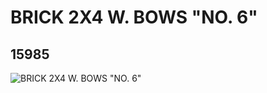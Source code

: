 # BRICK 2X4 W. BOWS "NO. 6"
## 15985
![BRICK 2X4 W. BOWS "NO. 6"](https://lc-www-live-s.legocdn.com/media/bricks/5/2/6056614.jpg)